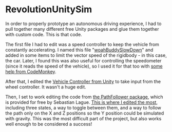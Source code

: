 # RevolutionUnitySim
In order to properly prototype an autonomous driving experience, I had to pull together many different free Unity packages and glue them together with custom code. This is that code.

The first file I had to edit was a speed controller to keep the vehicle from constantly accelerating. I named this file "[woahBuddySlowDown](/woahBuddySlowDown.cs)" and added in some items to limit the vector speed of the rigidbody - in this case, the car. Later, I found this was also useful for controlling the speedometer (since it reads the speed of the vehicle), so I used it for that too with [some help from CodeMonkey](https://unitycodemonkey.com/video.php?v=3xSYkFdQiZ0 "CodeMonkey Tutorial Page").

After that, I edited the [Vehicle Controller from Unity](https://assetstore.unity.com/packages/essentials/tutorial-projects/vehicle-tools-83660 "Unity Store Download Page") to take input from the wheel controller. It wasn't a huge edit.

Then, I set to work editing the code from [the PathFollower package](https://assetstore.unity.com/packages/tools/utilities/b-zier-path-creator-136082 "Unity Store Download Page"), which is provided for free by Sebastian Lague. [This is where I edited the most](/PathFollower.cs), including three states, a way to toggle between them, and a way to follow the path only on the X and Z positions so the Y position could be simulated with gravity. This was the most difficult part of the project, but also works well enough to be considered a success!
